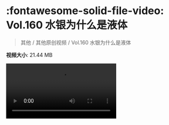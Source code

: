 # :fontawesome-solid-file-video: Vol.160 水银为什么是液体

> 其他 / 其他原创视频 / Vol.160 水银为什么是液体

**视频大小**: 21.44 MB

<div class="video"><video src="https://file.hsyhx.top/archive/混乱博物馆/Vol/160.mp4" controls preload>🤔 您的浏览器不支持 video 标签</ video></div>